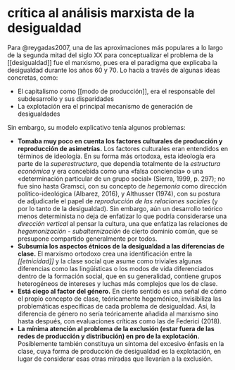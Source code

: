 # crítica al análisis marxista de la desigualdad
Para @reygadas2007, una de las aproximaciones más populares a lo largo de la segunda mitad del siglo XX para conceptualizar el problema de la [[desigualdad]] fue el marxismo, pues era el paradigma que explicaba la desigualdad durante los años 60 y 70. Lo hacía a través de algunas ideas concretas, como:

- El capitalismo como [[modo de producción]], era el responsable del subdesarrollo y sus disparidades
- La explotación era el principal mecanismo de generación de desigualdades

Sin embargo, su modelo explicativo tenía algunos problemas:

- **Tomaba muy poco en cuenta los factores culturales de producción y reproducción de asimetrías.** Los factores culturales eran entendidos en términos de ideología. En su forma más ortodoxa, esta ideología era parte de la *superestructura*, que dependía totalmente de la *estructura económica* y era concebida como una «falsa conciencia» o una «determinación particular de un grupo social» (Sierra, 1999, p. 297); no fue sino hasta Gramsci, con su concepto de *hegemonía* como dirección político-ideológica (Albarez, 2016), y Althusser (1974), con su postura de adjudicarle el papel de *reproducción de las relaciones sociales* (y por lo tanto de la desigualdad). Sin embargo, aún un desarrollo teórico menos determinista no deja de enfatizar lo que podría considerarse una *dirección vertical* al pensar la cultura, una que enfatiza las relaciones de *hegemonización - subalternización* de cierto dominio común, que se presupone compartido generalmente por todos.
- **Subsumía los aspectos étnicos de la desigualdad a las diferencias de clase.** El marxismo ortodoxo crea una identificación entre la *[[etnicidad]]* y la clase social que asume como triviales algunas diferencias como las lingüísticas o los modos de vida diferenciados dentro de la formación social, que en su generalidad, contiene grupos heterogéneos de intereses y luchas más complejos que los de clase.
- **Está ciego al factor del género.** En cierto sentido es una señal de cómo el propio concepto de clase, teóricamente hegemónico, invisibiliza las problemáticas específicas de cada problema de desigualdad. Así, la diferencia de género no sería teóricamente añadida al marxismo sino hasta después, con evaluaciones críticas como las de Federici (2018).
- **La mínima atención al problema de la exclusión (estar fuera de las redes de producción y distribución) en pro de la explotación.** Posiblemente también constituya un síntoma del excesivo énfasis en la clase, cuya forma de producción de desigualdad es la explotación, en lugar de considerar esas otras miradas que llevarían a la exclusión.